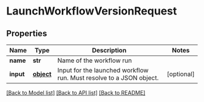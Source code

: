 # LaunchWorkflowVersionRequest

## Properties
Name | Type | Description | Notes
------------ | ------------- | ------------- | -------------
**name** | **str** | Name of the workflow run | 
**input** | [**object**](.md) | Input for the launched workflow run. Must resolve to a JSON object. | [optional] 

[[Back to Model list]](../README.md#documentation-for-models) [[Back to API list]](../README.md#documentation-for-api-endpoints) [[Back to README]](../README.md)


